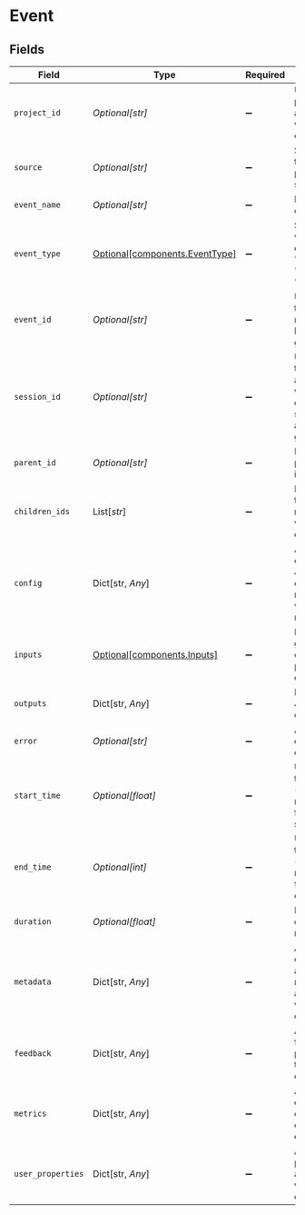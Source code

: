 # Event


## Fields

| Field                                                                                     | Type                                                                                      | Required                                                                                  | Description                                                                               |
| ----------------------------------------------------------------------------------------- | ----------------------------------------------------------------------------------------- | ----------------------------------------------------------------------------------------- | ----------------------------------------------------------------------------------------- |
| `project_id`                                                                              | *Optional[str]*                                                                           | :heavy_minus_sign:                                                                        | UUID of project associated with the event                                                 |
| `source`                                                                                  | *Optional[str]*                                                                           | :heavy_minus_sign:                                                                        | Source of the event - production, staging, etc                                            |
| `event_name`                                                                              | *Optional[str]*                                                                           | :heavy_minus_sign:                                                                        | Name of the event                                                                         |
| `event_type`                                                                              | [Optional[components.EventType]](../../models/components/eventtype.md)                    | :heavy_minus_sign:                                                                        | Specify whether the event is of "model", "tool" or "chain" type                           |
| `event_id`                                                                                | *Optional[str]*                                                                           | :heavy_minus_sign:                                                                        | Unique id of the event, if not set, it will be auto-generated                             |
| `session_id`                                                                              | *Optional[str]*                                                                           | :heavy_minus_sign:                                                                        | Unique id of the session associated with the event, if not set, it will be auto-generated |
| `parent_id`                                                                               | *Optional[str]*                                                                           | :heavy_minus_sign:                                                                        | Id of the parent event if nested                                                          |
| `children_ids`                                                                            | List[*str*]                                                                               | :heavy_minus_sign:                                                                        | Id of events that are nested within the event                                             |
| `config`                                                                                  | Dict[str, *Any*]                                                                          | :heavy_minus_sign:                                                                        | Associated configuration JSON for the event - model name, vector index name, etc          |
| `inputs`                                                                                  | [Optional[components.Inputs]](../../models/components/inputs.md)                          | :heavy_minus_sign:                                                                        | Input JSON given to the event - prompt, chunks, etc                                       |
| `outputs`                                                                                 | Dict[str, *Any*]                                                                          | :heavy_minus_sign:                                                                        | Final output JSON of the event                                                            |
| `error`                                                                                   | *Optional[str]*                                                                           | :heavy_minus_sign:                                                                        | Any error description if event failed                                                     |
| `start_time`                                                                              | *Optional[float]*                                                                         | :heavy_minus_sign:                                                                        | UTC timestamp (in milliseconds) for the event start                                       |
| `end_time`                                                                                | *Optional[int]*                                                                           | :heavy_minus_sign:                                                                        | UTC timestamp (in milliseconds) for the event end                                         |
| `duration`                                                                                | *Optional[float]*                                                                         | :heavy_minus_sign:                                                                        | How long the event took in milliseconds                                                   |
| `metadata`                                                                                | Dict[str, *Any*]                                                                          | :heavy_minus_sign:                                                                        | Any system or application metadata associated with the event                              |
| `feedback`                                                                                | Dict[str, *Any*]                                                                          | :heavy_minus_sign:                                                                        | Any user feedback provided for the event output                                           |
| `metrics`                                                                                 | Dict[str, *Any*]                                                                          | :heavy_minus_sign:                                                                        | Any values computed over the output of the event                                          |
| `user_properties`                                                                         | Dict[str, *Any*]                                                                          | :heavy_minus_sign:                                                                        | Any user properties associated with the event                                             |